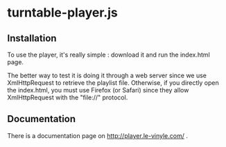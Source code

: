 # turntable-player.js

## Installation

To use the player, it's really simple : download it and run the index.html page.

The better way to test it is doing it through a web server since we use XmlHttpRequest to retrieve the playlist file. Otherwise, if you directly open the index.html, you must use Firefox (or Safari) since they allow XmlHttpRequest with the "file://" protocol.


## Documentation

There is a documentation page on http://player.le-vinyle.com/ .